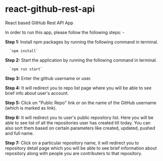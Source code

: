 # react-github-rest-api
React based GitHub Rest API App

In order to run this app, please follow the following steps: -

**Step 1:** Install npm packages by running the following command in terminal.
  
      `npm install`
    
**Step 2:** Start the application by running the following command in terminal.
  
      `npm run start`
    
**Step 3:** Enter the github username or user.
  
**Step 4:** It will redirect you to repo list page where you will be able to see brief info about user's account.
  
**Step 5:** Click on "Public Repo" link or on the name of the GitHub username (which is marked as link).
  
**Step 6:** It will redirect you to user's public repository list. Here you will be able to see list of all the repositories user has created till today. You can also sort them based on certain parameters like created, updated, pushed and full name.
  
**Step 7:** Click on a particular repository name, it will redirect you to repository detail page which you will be able to see brief information about repository along with people you are contributers to that repository.
